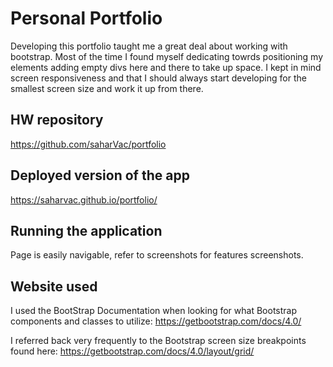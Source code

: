 # Personal Portfolio

Developing this portfolio taught me a great deal about working with bootstrap. Most of the time I found myself dedicating towrds positioning my elements adding empty divs here and there to take up space. I kept in mind screen responsiveness and that I should always start developing for the smallest screen size and work it up from there.

## HW repository

https://github.com/saharVac/portfolio

## Deployed version of the app

https://saharvac.github.io/portfolio/

## Running the application

Page is easily navigable, refer to screenshots for features screenshots.

## Website used

I used the BootStrap Documentation when looking for what Bootstrap components and classes to utilize: https://getbootstrap.com/docs/4.0/

I referred back very frequently to the Bootstrap screen size breakpoints found here: https://getbootstrap.com/docs/4.0/layout/grid/
